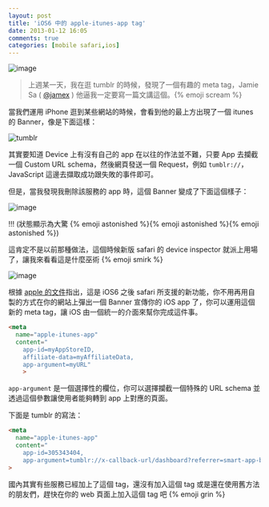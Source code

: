 ```yaml
---
layout: post
title: 'iOS6 中的 apple-itunes-app tag'
date: 2013-01-12 16:05
comments: true
categories: [mobile safari,ios]
---
```

![image](http://cdn.buginception.com/public/images/tumblr-iphone-app2.png)

> 上週某一天，我在逛 tumblr 的時候，發現了一個有趣的 meta tag，Jamie Sa ( [@jamex](http://twitter.com/jamex) ) 他逼我一定要寫一篇文講這個。{% emoji scream %}

當我們運用 iPhone 逛到某些網站的時候，會看到他的最上方出現了一個 itunes 的 Banner，像是下面這樣：

<!-- more -->

![tumblr](http://cdn.buginception.com/public/images/tumblr-iphone-app.png)

其實要知道 Device 上有沒有自己的 app 在以往的作法並不難，只要 App 去攔截一個 Custom URL schema，然後網頁發送一個 Request，例如 `tumblr://`，JavaScript 這邊去擷取成功跟失敗的事件即可。

但是，當我發現我刪除該服務的 app 時，這個 Banner 變成了下面這個樣子：

![image](http://cdn.buginception.com/public/images/tumblr-iphone-app2.png)

!!! (狀態顯示為大驚 {% emoji astonished %}{% emoji astonished %}{% emoji astonished %})

這肯定不是以前那種做法，這個時候新版 safari 的 device inspector 就派上用場了，讓我來看看這是什麼巫術 {% emoji smirk %}

![image](http://cdn.buginception.com/public/images/app-itunes-meta.png)

根據 [apple 的文件](http://developer.apple.com/library/ios/#documentation/AppleApplications/Reference/SafariWebContent/PromotingAppswithAppBanners/PromotingAppswithAppBanners.html)指出，這是 iOS6 之後 safari 所支援的新功能，你不用再用自製的方式在你的網站上彈出一個 Banner 宣傳你的 iOS app 了，你可以運用這個新的 meta tag，讓 iOS 由一個統一的介面來幫你完成這件事。

```html apple-itunes-app
<meta
  name="apple-itunes-app"
  content="
    app-id=myAppStoreID, 
    affiliate-data=myAffiliateData, 
    app-argument=myURL"
    >
``` 

`app-argument` 是一個選擇性的欄位，你可以選擇攔截一個特殊的 URL schema 並透過這個參數讓使用者能夠轉到 app 上對應的頁面。

下面是 tumblr 的寫法：

```html apple-itunes-app
<meta 
  name="apple-itunes-app" 
  content="
    app-id=305343404,
    app-argument=tumblr://x-callback-url/dashboard?referrer=smart-app-banner"
>
```

國內其實有些服務已經加上了這個 tag，還沒有加入這個 tag 或是還在使用舊方法的朋友們，趕快在你的 web 頁面上加入這個 tag 吧 {% emoji grin %}
